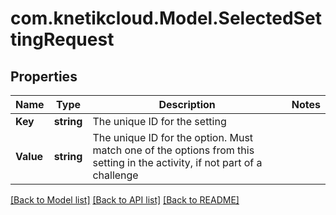 # com.knetikcloud.Model.SelectedSettingRequest
## Properties

Name | Type | Description | Notes
------------ | ------------- | ------------- | -------------
**Key** | **string** | The unique ID for the setting | 
**Value** | **string** | The unique ID for the option. Must match one of the options from this setting in the activity, if not part of a challenge | 

[[Back to Model list]](../README.md#documentation-for-models) [[Back to API list]](../README.md#documentation-for-api-endpoints) [[Back to README]](../README.md)

